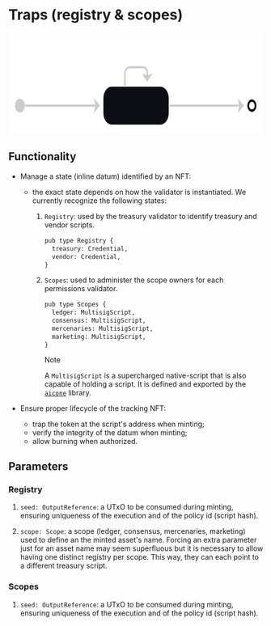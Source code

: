 # Traps (registry & scopes)

<picture>
  <source media="(prefers-color-scheme: dark)" srcset="../.github/img/traps-state-diagram-dark.svg" />
  <source media="(prefers-color-scheme: light)" srcset="../.github/img/traps-state-diagram-light.svg" />
  <img alt="State diagram" src="../.github/img/traps-state-diagram-dark.svg" height="200" />
</picture>

## Functionality

- Manage a state (inline datum) identified by an NFT:
  - the exact state depends on how the validator is instantiated. We currently recognize the following states:

    1. `Registry`: used by the treasury validator to identify treasury and vendor scripts.

       ```aiken
       pub type Registry {
         treasury: Credential,
         vendor: Credential,
       }
       ```

    2. `Scopes`: used to administer the scope owners for each permissions validator.

       ```aiken
       pub type Scopes {
         ledger: MultisigScript,
         consensus: MultisigScript,
         mercenaries: MultisigScript,
         marketing: MultisigScript,
       }
       ```

       > [!NOTE]
       >
       > A `MultisigScript` is a supercharged native-script that is also
       > capable of holding a script. It is defined and exported by the
       > [`aicone`](https://github.com/SundaeSwap-finance/aicone) library.

- Ensure proper lifecycle of the tracking NFT:
  - trap the token at the script's address when minting;
  - verify the integrity of the datum when minting;
  - allow burning when authorized.

## Parameters

### Registry

1. `seed: OutputReference`: a UTxO to be consumed during minting, ensuring uniqueness of the execution and of the policy id (script hash).

2. `scope: Scope`: a scope (ledger, consensus, mercenaries, marketing) used to define an the minted asset's name. Forcing an extra parameter just for an asset name may seem superfluous but it is necessary to allow having one distinct registry per scope. This way, they can each point to a different treasury script.

### Scopes

1. `seed: OutputReference`: a UTxO to be consumed during minting, ensuring uniqueness of the execution and of the policy id (script hash).
